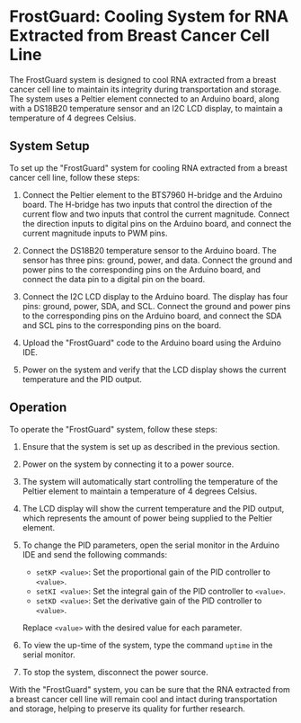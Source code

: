 # FrostGuard: Cooling System for RNA Extracted from Breast Cancer Cell Line

The FrostGuard system is designed to cool RNA extracted from a breast cancer cell line to maintain its integrity during transportation and storage. The system uses a Peltier element connected to an Arduino board, along with a DS18B20 temperature sensor and an I2C LCD display, to maintain a temperature of 4 degrees Celsius.

## System Setup

To set up the "FrostGuard" system for cooling RNA extracted from a breast cancer cell line, follow these steps:

1. Connect the Peltier element to the BTS7960 H-bridge and the Arduino board. The H-bridge has two inputs that control the direction of the current flow and two inputs that control the current magnitude. Connect the direction inputs to digital pins on the Arduino board, and connect the current magnitude inputs to PWM pins.

2. Connect the DS18B20 temperature sensor to the Arduino board. The sensor has three pins: ground, power, and data. Connect the ground and power pins to the corresponding pins on the Arduino board, and connect the data pin to a digital pin on the board.

3. Connect the I2C LCD display to the Arduino board. The display has four pins: ground, power, SDA, and SCL. Connect the ground and power pins to the corresponding pins on the Arduino board, and connect the SDA and SCL pins to the corresponding pins on the board.

4. Upload the "FrostGuard" code to the Arduino board using the Arduino IDE.

5. Power on the system and verify that the LCD display shows the current temperature and the PID output.

## Operation

To operate the "FrostGuard" system, follow these steps:

1. Ensure that the system is set up as described in the previous section.

2. Power on the system by connecting it to a power source.

3. The system will automatically start controlling the temperature of the Peltier element to maintain a temperature of 4 degrees Celsius.

4. The LCD display will show the current temperature and the PID output, which represents the amount of power being supplied to the Peltier element.

5. To change the PID parameters, open the serial monitor in the Arduino IDE and send the following commands:

   - `setKP <value>`: Set the proportional gain of the PID controller to `<value>`.
   - `setKI <value>`: Set the integral gain of the PID controller to `<value>`.
   - `setKD <value>`: Set the derivative gain of the PID controller to `<value>`.

   Replace `<value>` with the desired value for each parameter.

6. To view the up-time of the system, type the command `uptime` in the serial monitor.

7. To stop the system, disconnect the power source.

With the "FrostGuard" system, you can be sure that the RNA extracted from a breast cancer cell line will remain cool and intact during transportation and storage, helping to preserve its quality for further research.
